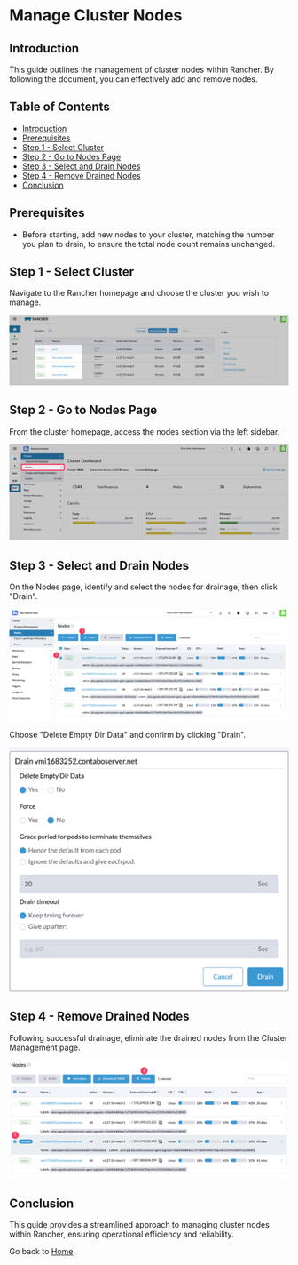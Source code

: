 # Manage Cluster Nodes

## Introduction

This guide outlines the management of cluster nodes within Rancher. By following the document, you can effectively add and remove nodes.

## Table of Contents

- [Introduction](#introduction)
- [Prerequisites](#prerequisites)
- [Step 1 - Select Cluster](#step-1---select-cluster)
- [Step 2 - Go to Nodes Page](#step-2---go-to-nodes-page)
- [Step 3 - Select and Drain Nodes](#step-3---select-and-drain-nodes)
- [Step 4 - Remove Drained Nodes](#step-4---remove-drained-nodes)
- [Conclusion](#conclusion)

## Prerequisites

- Before starting, add new nodes to your cluster, matching the number you plan to drain, to ensure the total node count remains unchanged.

## Step 1 - Select Cluster

Navigate to the Rancher homepage and choose the cluster you wish to manage.

![Selecting a Cluster in Rancher](./assets/images/rancher-cluster-selection.png)

## Step 2 - Go to Nodes Page

From the cluster homepage, access the nodes section via the left sidebar.

![Accessing Nodes Page](./assets/images/rancher-go-to-nodes-page.png)

## Step 3 - Select and Drain Nodes

On the Nodes page, identify and select the nodes for drainage, then click "Drain".

![Selecting Nodes for Drainage](./assets/images/rancher-select-and-drain-nodes.png)

Choose "Delete Empty Dir Data" and confirm by clicking "Drain".

![Configuring Drainage Options](./assets/images/rancher-drain-config.png)

## Step 4 - Remove Drained Nodes

Following successful drainage, eliminate the drained nodes from the Cluster Management page.

![Removing Drained Nodes from Management](./assets/images/rancher-removed-drained-node.png)

## Conclusion

This guide provides a streamlined approach to managing cluster nodes within Rancher, ensuring operational efficiency and reliability.

Go back to [Home](../README.md).
